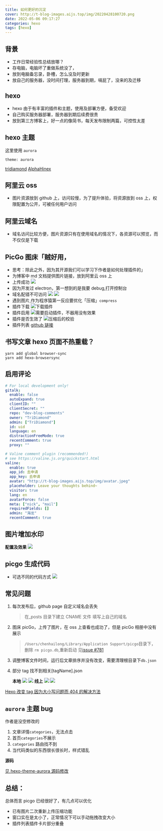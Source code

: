 ```yaml
---
title: 如何更好的沉淀
cover: http://t-blog-images.aijs.top/img/20220428100720.png
date: 2022-05-06 09:17:27
categories: hexo
tags: [hexo]
---
```


## 背景

- 工作日常经验性总结放哪？
- 存电脑，电脑坏了重做系统没了，
- 放到电脑备忘录，卧槽，怎么没及时更新
- 放自己的服务器，没时间打理，服务器到期，嗝屁了，没来的及迁移

## hexo

- hexo 由于有丰富的插件和主题，使用及部署方便，备受欢迎
- 自己购买服务器部署，服务器到期后续费很贵
- 放到第三方博客上，好一点的像简书，每天发布限制两篇，可控性太差

## hexo 主题

这里使用 `aurora`

```
theme: aurora
```

[tridiamond](https://tridiamond.tech/)
[AlphaHinex](https://github.com/AlphaHinex/AlphaHinex.github.io)

## 阿里云 oss

- 图片资源放到 github 上，访问较慢，为了提升体验，将资源放到 oss 上，权限配置为公开，可被任何用户访问

## 阿里云域名

- 域名访问比较方便，图片资源只有在使用域名的情况下，各资源可以预览，而不仅仅是下载

## PicGo 图床「贼好用，

- 思考：除此之外，因为其开源我们可以学习下作者是如何处理插件的」
- 为博客中 md 文档提供图片链接，放到阿里云 oss 上
- 上传成功
  ![](http://t-blog-images.aijs.top/img/20220428101247.png?x-oss-process=image/resize,h_300,w_500)
- 因为开发过 electron，第一想到的是我要 debug,打开控制台
- 域名配错不可访问
  ![](http://t-blog-images.aijs.top/img/20220428104003.png?x-oss-process=image/resize,h_300,w_500)
  ![](http://t-blog-images.aijs.top/img/20220428104024.png?x-oss-process=image/resize,h_300,w_500)
- 遇到图片,作为程序猿第一反应要优化「压缩」`compress`
- 插件下载
  ![下载插件](http://t-blog-images.aijs.top/img/20220428104511.png?x-oss-process=image/resize,h_300,w_500)
- 插件启用
  ![需要启动插件，不器用没有效果](http://t-blog-images.aijs.top/img/20220428104919.png?x-oss-process=image/resize,h_300,w_500)
- 插件是否生效了
  ![压缩后的校验](http://t-blog-images.aijs.top/img/20220428105126.png?x-oss-process=image/resize,h_300,w_500)
- 插件列表
  [github 链接](https://github.com/PicGo/Awesome-PicGo)

## 书写文章 hexo 页面不热重载？

```shell
yarn add global browser-sync
yarn add hexo-browsersync
```

## 启用评论

```yml
# For local development only!
gitalk:
  enable: false
  autoExpand: true
  clientID: ""
  clientSecret: ""
  repo: "dev-blog-comments"
  owner: "TriDiamond"
  admin: ["TriDiamond"]
  id: uid
  language: en
  distractionFreeMode: true
  recentComment: true
  proxy: ""

# Valine comment plugin (recommended!)
# see https://valine.js.org/quickstart.html
valine:
  enable: true
  app_id: 去申请
  app_key: 去申请
  avatar: "http://t-blog-images.aijs.top/img/avatar.jpeg"
  placeholder: Leave your thoughts behind~
  visitor: true
  lang: en
  avatarForce: false
  meta: ["nick", "mail"]
  requiredFields: []
  admin: "海龙"
  recentComment: true
```

## 图片增加水印

**配置及效果**
![](http://t-blog-images.aijs.top/img/20220524104857.webp)

## picgo 生成代码

- 可选不同的代码方式
  <img src="http://t-blog-images.aijs.top/img/20220526230443.png"/>

## 常见问题

1. 每次发布后，github page 自定义域名会丢失
   > 在\_posts 目录下建立 CNAME 文件 填写上自己的域名
2. 图床 picGo，上传了图片，在 oss 上查看也成功了，但是 picGo 相册中没有展示
   > `/Users/chenhailong/Library/Application Support/picgo`目录下，删除 `rm picgo.db`,重新启动
   > 见[issue #781](https://github.com/Molunerfinn/PicGo/issues/781)
3. 调整博客文件时间，运行后文章排序并没有改变，需要清理根目录下`db.json`

4. 部分 tag 找不到相关[tagName].json

   **本地**
   <img src="http://t-blog-images.aijs.top/img/20220624092901.webp" />
   <img src="http://t-blog-images.aijs.top/img/20220624092941.webp" />
   **线上**
   <img src="http://t-blog-images.aijs.top/img/20220624093041.webp" />
   <img src="http://t-blog-images.aijs.top/img/20220624093127.webp" />

<a href="https://blog.zhheo.com/p/5511910d.html" target="_blank" >Hexo 改变 tag 因为大小写问题而 404 的解决方法</a>

## `aurora` 主题 bug

作者是没空修改的

1. 文章详情`categories`，无法点击
2. 首页`categories`不展示
3. `categories` 路由找不到
4. 当代码类似的东西很长很长时，样式错乱

**源码**

<a href="http://v.aijs.top/post/2022-06-24aurora" target="_blank" >见 hexo-theme-aurora 源码修改</a>

## 总结：

总体而言 picgo 已经很好了，有几点可以优化

- 已有图片二次重新上传压缩功能
- 窗口实在是太小了，正常情况下可以手动拖拽改变大小
- 插件列表插件卡片部分重叠
